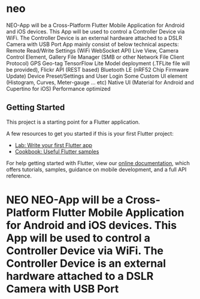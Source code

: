 # neo

NEO-App will be a Cross-Platform Flutter Mobile Application for Android and iOS devices. This App will be used to control a Controller Device via WiFi. The Controller Device is an external hardware attached to a DSLR Camera with USB Port  App mainly consist of below technical aspects:  Remote Read/Write Settings (WiFi WebSocket API) Live View, Camera Control Element, Gallery File Manager (SMB or other Network File Client Protocol) GPS Geo-tag TensorFlow Lite Model deployment (.TFLite file will be provided), Flickr API (REST based) Bluetooth LE (nRF52 Chip Firmware Update) Device Preset/Settings and User Login Some Custom UI element (Histogram, Curves, Meter-gauge … etc) Native UI (Material for Android and Cupertino for iOS) Performance optimized 

## Getting Started

This project is a starting point for a Flutter application.

A few resources to get you started if this is your first Flutter project:

- [Lab: Write your first Flutter app](https://flutter.dev/docs/get-started/codelab)
- [Cookbook: Useful Flutter samples](https://flutter.dev/docs/cookbook)

For help getting started with Flutter, view our
[online documentation](https://flutter.dev/docs), which offers tutorials,
samples, guidance on mobile development, and a full API reference.
# NEO NEO-App will be a Cross-Platform Flutter Mobile Application for Android and iOS devices. This App will be used to control a Controller Device via WiFi. The Controller Device is an external hardware attached to a DSLR Camera with USB Port
